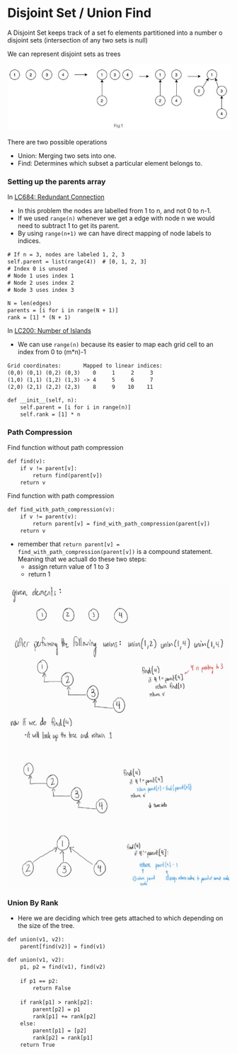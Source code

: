 # Disjoint Set / Union Find

A Disjoint Set keeps track of a set fo elements partitioned into a number o disjoint sets (intersection of any two sets is null)

We can represent disjoint sets as trees

![Image](/algorithms/union-find/assets/disjoint%20sets.JPG)

There are two possible operations
- Union: Merging two sets into one.
- Find: Determines which subset a particular element belongs to.

### Setting up the parents array

In [LC684: Redundant Connection ](https://leetcode.com/problems/redundant-connection/description/)

- In this problem the nodes are labelled from 1 to n, and not 0 to n-1.
- If we used `range(n)` whenever we get a edge with node n we would need to subtract 1 to get its parent.
- By using `range(n+1)` we can have direct mapping of node labels to indices.

```
# If n = 3, nodes are labeled 1, 2, 3
self.parent = list(range(4))  # [0, 1, 2, 3]
# Index 0 is unused
# Node 1 uses index 1
# Node 2 uses index 2
# Node 3 uses index 3
```

```
N = len(edges)
parents = [i for i in range(N + 1)]
rank = [1] * (N + 1)
```

In [LC200: Number of Islands](https://leetcode.com/problems/number-of-islands/description/)

- We can use `range(n)` because its easier to map each grid cell to an index from 0 to (m*n)-1

```
Grid coordinates:       Mapped to linear indices:
(0,0) (0,1) (0,2) (0,3)    0     1     2     3
(1,0) (1,1) (1,2) (1,3) -> 4     5     6     7
(2,0) (2,1) (2,2) (2,3)    8     9    10    11
```


```
def __init__(self, n):
    self.parent = [i for i in range(n)]
    self.rank = [1] * n
```


### Path Compression

Find function without path compression

```
def find(v):
    if v != parent[v]:
        return find(parent[v])
    return v
```

Find function with path compression

```
def find_with_path_compression(v):
    if v != parent(v):
        return parent[v] = find_with_path_compression(parent[v])
    return v
```

- remember that `return parent[v] = find_with_path_compression(parent[v])` is a compound statement. Meaning that we actuall do these two steps:
    - assign return value of 1 to 3
    - return 1

![Image](/algorithms/union-find/assets/path_compression_1.JPG)
![Image](/algorithms/union-find/assets/path_compression_2.JPG)

### Union By Rank

- Here we are deciding which tree gets attached to which depending on the size of the tree.

```
def union(v1, v2):
    parent[find(v2)] = find(v1)
```

```
def union(v1, v2):
    p1, p2 = find(v1), find(v2)
    
    if p1 == p2:
        return False
    
    if rank[p1] > rank[p2]:
        parent[p2] = p1
        rank[p1] += rank[p2]
    else:
        parent[p1] = [p2]
        rank[p2] = rank[p1]
    return True
```
